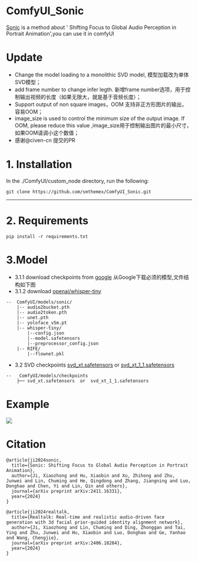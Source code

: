 # ComfyUI_Sonic
[Sonic](https://github.com/jixiaozhong/Sonic) is a method about ' Shifting Focus to Global Audio Perception in Portrait Animation',you can use it in comfyUI

# Update
* Change the model loading to a monolithic SVD model, 模型加载改为单体SVD模型；  
* add frame number to change infer legth. 新增frame number选项，用于控制输出视频的长度（如果无限大，就是基于音频长度）；
* Support output of non square images，OOM 支持非正方形图片的输出，容易OOM；
* image_size is used to control the minimum size of the output image. If OOM, please reduce this value ,image_size用于控制输出图片的最小尺寸，如果OOM请调小这个数值；
* 感谢@civen-cn 提交的PR


# 1. Installation

In the ./ComfyUI/custom_node directory, run the following:   
```
git clone https://github.com/smthemex/ComfyUI_Sonic.git
```
---

# 2. Requirements  

```
pip install -r requirements.txt
```

# 3.Model
* 3.1.1 download  checkpoints  from [google](https://drive.google.com/drive/folders/1oe8VTPUy0-MHHW2a_NJ1F8xL-0VN5G7W) 从Google下载必须的模型,文件结构如下图
* 3.1.2 download [openai/whisper-tiny](https://huggingface.co/openai/whisper-tiny/tree/main)
```
--  ComfyUI/models/sonic/
    |-- audio2bucket.pth
    |-- audio2token.pth
    |-- unet.pth
    |-- yoloface_v5m.pt
    |-- whisper-tiny/
        |--config.json
        |--model.safetensors
        |--preprocessor_config.json
    |-- RIFE/
        |--flownet.pkl
```
*  3.2 SVD checkpoints  [svd_xt.safetensors](https://huggingface.co/stabilityai/stable-video-diffusion-img2vid-xt)  or [svd_xt_1_1.safetensors](https://huggingface.co/stabilityai/stable-video-diffusion-img2vid-xt-1-1)    

```
--   ComfyUI/models/checkpoints
    ├── svd_xt.safetensors  or  svd_xt_1_1.safetensors
```

# Example
![](https://github.com/smthemex/ComfyUI_Sonic/blob/main/exampleA.png)


# Citation
```
@article{ji2024sonic,
  title={Sonic: Shifting Focus to Global Audio Perception in Portrait Animation},
  author={Ji, Xiaozhong and Hu, Xiaobin and Xu, Zhihong and Zhu, Junwei and Lin, Chuming and He, Qingdong and Zhang, Jiangning and Luo, Donghao and Chen, Yi and Lin, Qin and others},
  journal={arXiv preprint arXiv:2411.16331},
  year={2024}
}

@article{ji2024realtalk,
  title={Realtalk: Real-time and realistic audio-driven face generation with 3d facial prior-guided identity alignment network},
  author={Ji, Xiaozhong and Lin, Chuming and Ding, Zhonggan and Tai, Ying and Zhu, Junwei and Hu, Xiaobin and Luo, Donghao and Ge, Yanhao and Wang, Chengjie},
  journal={arXiv preprint arXiv:2406.18284},
  year={2024}
}
```
